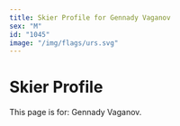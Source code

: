 ```yaml
---
title: Skier Profile for Gennady Vaganov
sex: "M"
id: "1045"
image: "/img/flags/urs.svg" 
---
```


# Skier Profile

This page is for: Gennady Vaganov.
    